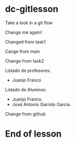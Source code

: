 # dc-gitlesson

Take a look in a git flow

Change me again!

Changed from task1

Cange from main

Change from task2

Listado de profesores:

- Juanjo Franco


Listado de Alumnos:

-   Juanjo Franco.
-   José Antonio Garrido García.
    
Change from github

# End of lesson
